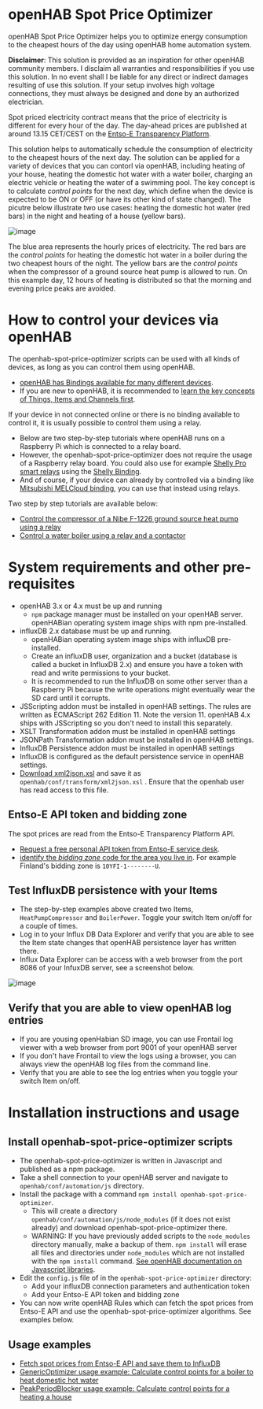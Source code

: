 # openHAB Spot Price Optimizer
openHAB Spot Price Optimizer helps you to optimize energy consumption to the cheapest hours of the day using openHAB home automation system.

**Disclaimer**: This solution is provided as an inspiration for other openHAB community members. I disclaim all warranties and responsibilities if you use this solution. In no event shall I be liable for any direct or indirect damages resulting of use this solution. If your setup involves high voltage connections, they must always be designed and done by an authorized electrician.

Spot priced electricity contract means that the price of electricity is different for every hour of the day. The day-ahead prices are published at around 13.15 CET/CEST on the [Entso-E Transparency Platform](https://transparency.entsoe.eu).

This solution helps to automatically schedule the consumption of electricity to the cheapest hours of the next day. The solution can be applied for a variety of devices that you can contorl via openHAB, including heating of your house, heating the domestic hot water with a water boiler, charging an electric vehicle or heating the water of a swimming pool. The key concept is to calculate _control points_ for the next day, which define when the device is expected to be ON or OFF (or have its other kind of state changed). The picutre below illustrate two use cases: heating the domestic hot water (red bars) in the night and heating of a house (yellow bars).

![image](https://github.com/masipila/openhab-spot-price-optimizer/assets/20110757/043716c0-a6f0-4c05-aa53-2bb20321b22c)

The blue area represents the hourly prices of electricity. The red bars are the _control points_ for heating the domestic hot water in a boiler during the two cheapest hours of the night. The yellow bars are the _control points_ when the compressor of a ground source heat pump is allowed to run. On this example day, 12 hours of heating is distributed so that the morning and evening price peaks are avoided.

# How to control your devices via openHAB
The openhab-spot-price-optimizer scripts can be used with all kinds of devices, as long as you can control them using openHAB.
- [openHAB has Bindings available for many different devices](https://www.openhab.org/addons/#binding).
- If you are new to openHAB, it is recommended to [learn the key concepts of Things, Items and Channels first](https://www.openhab.org/docs/concepts/#things-channels-bindings-items-and-links).

If your device in not connected online or there is no binding available to control it, it is usually possible to control them using a relay.
- Below are two step-by-step tutorials where openHAB runs on a Raspberry Pi which is connected to a relay board.
- However, the openhab-spot-price-optimizer does not require the usage of a Raspberry relay board. You could also use for example [Shelly Pro smart relays](https://www.shelly.com) using the [Shelly Binding](https://www.openhab.org/addons/bindings/shelly/).
- And of course, if your device can already by controlled via a binding like [Mitsubishi MELCloud binding](https://www.openhab.org/addons/bindings/melcloud/), you can use that instead using relays.

 Two step by step tutorials are available below:
- [Control the compressor of a Nibe F-1226 ground source heat pump using a relay](https://github.com/masipila/openhab-spot-price-optimizer/blob/main/doc/Nibe-example.md)
- [Control a water boiler using a relay and a contactor](https://github.com/masipila/openhab-spot-price-optimizer/blob/main/doc/Boiler-example.md) 

# System requirements and other pre-requisites
- openHAB 3.x or 4.x must be up and running
  - `npm` package manager must be installed on your openHAB server. openHABian operating system image ships with npm pre-installed.
- influxDB 2.x database must be up and running.
  - openHABian operating system image ships with influxDB pre-installed.
  - Create an influxDB user, organization and a bucket (database is called a bucket in InfluxDB 2.x) and ensure you have a token with read and write permissions to your bucket.
  - It is recommended to run the InfluxDB on some other server than a Raspberry Pi because the write operations might eventually wear the SD card until it corrupts.
- JSScripting addon must be installed in openHAB settings. The rules are written as ECMAScript 262 Edition 11. Note the version 11. openHAB 4.x ships with JSScripting so you don't need to install this separately.
- XSLT Transformation addon must be installed in openHAB settings
- JSONPath Transformation addon must be installed in openHAB settings.
- InfluxDB Persistence addon must be installed in openHAB settings
- InfluxDB is configured as the default persistence service in openHAB settings.
- [Download xml2json.xsl](https://www.bjelic.net/2012/08/01/coding/convert-xml-to-json-using-xslt/) and save it as `openhab/conf/transform/xml2json.xsl` . Ensure that the openhab user has read access to this file. 

## Entso-E API token and bidding zone
The spot prices are read from the Entso-E Transparency Platform API.
- [Request a free personal API token from Entso-E service desk](https://transparency.entsoe.eu/content/static_content/Static%20content/web%20api/Guide.html#_authentication_and_authorisation).
- [identify the _bidding zone_ code for the area you live in](https://eepublicdownloads.entsoe.eu/clean-documents/EDI/Library/Market_Areas_v2.1.pdf). For example Finland's bidding zone is `10YFI-1--------U`.

## Test InfluxDB persistence with your Items
- The step-by-step examples above created two Items, `HeatPumpCompressor` and `BoilerPower`. Toggle your switch Item on/off for a couple of times. 
- Log in to your Influx DB Data Explorer and verify that you are able to see the Item state changes that openHAB persistence layer has written there.
- Influx Data Explorer can be access with a web browser from the port 8086 of your InfuxDB server, see a screenshot below.

![image](https://github.com/masipila/openhab-spot-price-optimizer/assets/20110757/911c5c68-0d8f-4a7c-adc7-9f537f386ac8)

## Verify that you are able to view openHAB log entries
- If you are yousing openHabian SD image, you can use Frontail log viewer with a web browser from port 9001 of your openHAB server
- If you don't have Frontail to view the logs using a browser, you can always view the openHAB log files from the command line.
- Verify that you are able to see the log entries when you toggle your switch Item on/off.

# Installation instructions and usage
## Install openhab-spot-price-optimizer scripts
- The openhab-spot-price-optimizer is written in Javascript and published as a npm package.
- Take a shell connection to your openHAB server and navigate to `openhab/conf/automation/js` directory.
- Install the package with a command `npm install openhab-spot-price-optimizer`.
   - This will create a directory `openhab/conf/automation/js/node_modules` (if it does not exist already) and download openhab-spot-price-optimizer there.
   - WARNING: If you have previously added scripts to the `node_modules` directory manually, make a backup of them. `npm install` will erase all files and directories under `node_modules` which are not installed with the `npm install` command. [See openHAB documentation on Javascript libraries](https://www.openhab.org/addons/automation/jsscripting/#libraries).
- Edit the `config.js` file of in the `openhab-spot-price-optimizer` directory:
  - Add your influxDB connection parameters and authentication token
  - Add your Entso-E API token and bidding zone 
- You can now write openHAB Rules which can fetch the spot prices from Entso-E API and use the openhab-spot-price-optimizer algorithms. See examples below.

## Usage examples
- [Fetch spot prices from Entso-E API and save them to InfluxDB](https://github.com/masipila/openhab-spot-price-optimizer/blob/main/doc/Entso-E-example.md)
- [GenericOptimizer usage example: Calculate control points for a boiler to heat domestic hot water](https://github.com/masipila/openhab-spot-price-optimizer/blob/main/doc/Boiler-control-points-example.md)
- [PeakPeriodBlocker usage example: Calculate control points for a heating a house](https://github.com/masipila/openhab-spot-price-optimizer/blob/main/doc/Heating-contol-points-example.md)
